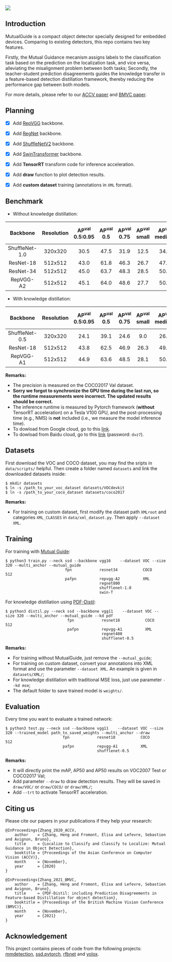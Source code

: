 <img align="center" src="https://github.com/zhangheng19931123/MutualGuide/blob/master/doc/mg.svg">

## Introduction
MutualGuide is a compact object detector specially designed for embedded devices. Comparing to existing detectors, this repo contains two key features. 

Firstly, the Mutual Guidance mecanism assigns labels to the classification task based on the prediction on the localization task, and vice versa, alleviating the misalignment problem between both tasks; Secondly, the teacher-student prediction disagreements guides the knowledge transfer in a feature-based detection distillation framework, thereby reducing the performance gap between both models.

For more details, please refer to our [ACCV paper](https://openaccess.thecvf.com/content/ACCV2020/html/Zhang_Localize_to_Classify_and_Classify_to_Localize_Mutual_Guidance_in_ACCV_2020_paper.html) and [BMVC paper](https://www.bmvc2021.com/).

## Planning
- [x] Add [RepVGG](https://arxiv.org/abs/2101.03697) backbone.
- [x] Add [RegNet](https://arxiv.org/abs/2003.13678) backbone.
- [x] Add [ShuffleNetV2](https://arxiv.org/abs/1807.11164) backbone.
- [x] Add [SwinTransformer](https://arxiv.org/abs/2103.14030) backbone.
- [x] Add **TensorRT** transform code for inference acceleration.
- [x] Add **draw** function to plot detection results.
- [x] Add **custom dataset** training (annotations in `XML` format).


## Benchmark

- Without knowledge distillation:


| **Backbone** | **Resolution** | **AP<sup>val**<br>0.5:0.95 | **AP<sup>val**<br>0.5 | **AP<sup>val**<br>0.75 | **AP<sup>val**<br>small | **AP<sup>val**<br>medium | **AP<sup>val**<br>large | **Speed V100**<br>(ms) |
|:------------:|:--------------:|:--------------------------:|:---------------------:|:----------------------:|:-----------------------:|:------------------------:|:-----------------------:|:----------------------:|
| ShuffleNet-1.0 | 320x320      | 30.5 | 47.5 | 31.9 | 12.5 | 34.2 | 46.0 | 8  |
| ResNet-18      | 512x512      | 43.0 | 61.8 | 46.3 | 26.7 | 47.9 | 56.4 | 12 |
| ResNet-34      | 512x512      | 45.0 | 63.7 | 48.3 | 28.5 | 50.1 | 59.7 | 16 |
| RepVGG-A2      | 512x512      | 45.1 | 64.0 | 48.6 | 27.7 | 50.4 | 59.0 | 18 |



- With knowledge distillation:

| **Backbone** | **Resolution** | **AP<sup>val**<br>0.5:0.95 | **AP<sup>val**<br>0.5 | **AP<sup>val**<br>0.75 | **AP<sup>val**<br>small | **AP<sup>val**<br>medium | **AP<sup>val**<br>large | **Speed V100**<br>(ms) |
|:------------:|:--------------:|:--------------------------:|:---------------------:|:----------------------:|:-----------------------:|:------------------------:|:-----------------------:|:----------------------:|
| ShuffleNet-0.5 | 320x320      | 24.1 | 39.1 | 24.6 | 9.0  | 26.3 | 36.9 | 7  |
| ResNet-18      | 512x512      | 43.8 | 62.5 | 46.9 | 26.3 | 49.2 | 58.4 | 12 |
| RepVGG-A1      | 512x512      | 44.9 | 63.6 | 48.5 | 28.1 | 50.7 | 58.4 | 12 |


**Remarks:**

- The precision is measured on the COCO2017 Val dataset. 
- **Sorry we forgot to synchronize the GPU time during the last run, so the runtime measurements were incorrect. The updated results should be correct.**
- The inference runtime is measured by Pytorch framework (**without** TensorRT acceleration) on a Tesla V100 GPU, and the post-processing time (e.g., NMS) is **not** included (i.e., we measure the model inference time).
- To dowload from Google cloud, go to this [link](https://drive.google.com/drive/folders/1ZNfhY1Znvg7BBZV6qCTM3DCQLjTt7mgM?usp=sharing).
- To dowload from Baidu cloud, go to this [link](https://pan.baidu.com/s/1G9KbNmbwteiE4a2yb-JiXg) (password: `dvz7`).



## Datasets

First download the VOC and COCO dataset, you may find the sripts in `data/scripts/` helpful.
Then create a folder named `datasets` and link the downloaded datasets inside:

```Shell
$ mkdir datasets
$ ln -s /path_to_your_voc_dataset datasets/VOCdevkit
$ ln -s /path_to_your_coco_dataset datasets/coco2017
```
**Remarks:**

- For training on custom dataset, first modify the dataset path `XMLroot` and categories `XML_CLASSES` in `data/xml_dataset.py`. Then apply `--dataset XML`.

## Training

For training with [Mutual Guide](https://openaccess.thecvf.com/content/ACCV2020/html/Zhang_Localize_to_Classify_and_Classify_to_Localize_Mutual_Guidance_in_ACCV_2020_paper.html):
```Shell
$ python3 train.py --neck ssd --backbone vgg16    --dataset VOC --size 320 --multi_anchor --mutual_guide
                          fpn            resnet34           COCO       512
                          pafpn          repvgg-A2          XML
                                         regnet800
                                         shufflenet-1.0
                                         swin-T
```

For knowledge distillation using [PDF-Distil](https://www.bmvc2021.com/):
```Shell
$ python3 distil.py --neck ssd --backbone vgg11    --dataset VOC --size 320 --multi_anchor --mutual_guide --kd pdf
                           fpn            resnet18           COCO       512
                           pafpn          repvgg-A1          XML
                                          regnet400
                                          shufflenet-0.5
```

**Remarks:**

- For training without MutualGuide, just remove the `--mutual_guide`;
- For training on custom dataset, convert your annotations into XML format and use the parameter `--dataset XML`. An example is given in `datasets/XML/`;
- For knowledge distillation with traditional MSE loss, just use parameter `--kd mse`;
- The default folder to save trained model is `weights/`.

## Evaluation

Every time you want to evaluate a trained network:
```Shell
$ python3 test.py --neck ssd --backbone vgg11    --dataset VOC --size 320 --trained_model path_to_saved_weights --multi_anchor --draw
                         fpn            resnet18           COCO       512
                         pafpn          repvgg-A1          XML
                                        shufflenet-0.5
```

**Remarks:**

- It will directly print the mAP, AP50 and AP50 results on VOC2007 Test or COCO2017 Val;
- Add parameter `--draw` to draw detection results. They will be saved in `draw/VOC/` or `draw/COCO/` or `draw/XML/`;
- Add `--trt` to activate TensorRT acceleration.

## Citing us

Please cite our papers in your publications if they help your research:

    @InProceedings{Zhang_2020_ACCV,
        author    = {Zhang, Heng and Fromont, Elisa and Lefevre, Sebastien and Avignon, Bruno},
        title     = {Localize to Classify and Classify to Localize: Mutual Guidance in Object Detection},
        booktitle = {Proceedings of the Asian Conference on Computer Vision (ACCV)},
        month     = {November},
        year      = {2020}
    }

    @InProceedings{Zhang_2021_BMVC,
        author    = {Zhang, Heng and Fromont, Elisa and Lefevre, Sebastien and Avignon, Bruno},
        title     = {PDF-Distil: including Prediction Disagreements in Feature-based Distillation for object detection},
        booktitle = {Proceedings of the British Machine Vision Conference (BMVC)},
        month     = {November},
        year      = {2021}
    }

## Acknowledgement

This project contains pieces of code from the following projects: [mmdetection](https://github.com/open-mmlab/mmdetection), [ssd.pytorch](https://github.com/amdegroot/ssd.pytorch), [rfbnet](https://github.com/ruinmessi/RFBNet) and [yolox](https://github.com/Megvii-BaseDetection/YOLOX).
